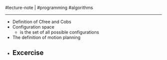 #lecture-note  |  #programming #algorithms

---

- Definition of Cfree and Cobs
- Configuration space
	- is the set of all possible configurations
- The definition of motion planning
- Excercise 
	- 